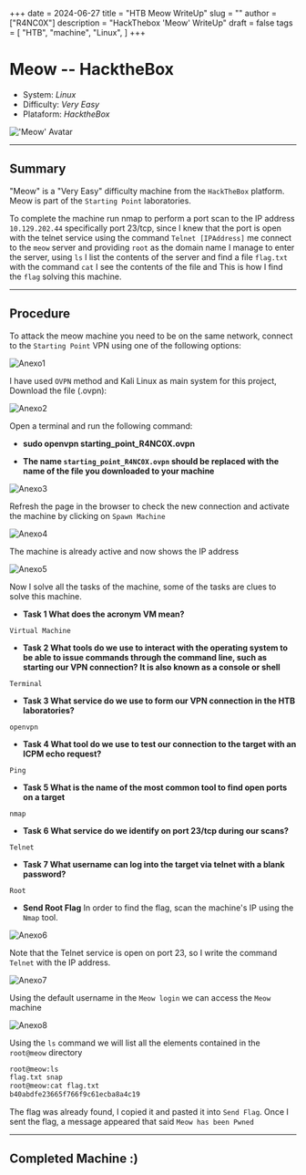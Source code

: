 +++
date = 2024-06-27
title = "HTB Meow WriteUp"
slug = ""
author = ["R4NC0X"]
description = "HackThebox 'Meow' WriteUp"
draft = false
tags = [
    "HTB",
    "machine",
    "Linux",
]
+++

# Meow -- HacktheBox

- System: _Linux_
- Difficulty: _Very Easy_
- Plataform: _HacktheBox_

!['Meow' Avatar](/images/Meow/Meow.webp)

___

## Summary

"Meow" is a "Very Easy" difficulty machine from the `HackTheBox` platform. Meow is part of the `Starting Point` laboratories.

To complete the machine run nmap to perform a port scan to the IP address `10.129.202.44` specifically port 23/tcp, since I knew that the port is open with the telnet service using the command `Telnet [IPAddress]` me connect to the `meow` server and providing `root` as the domain name I manage to enter the server, using `ls` I list the contents of the server and find a file `flag.txt` with the command `cat` I see the contents of the file and This is how I find the `flag` solving this machine.

___

## Procedure

To attack the meow machine you need to be on the same network, connect to the `Starting Point` VPN using one of the following options:

![Anexo1](/images/Meow/Anexo1.png)

I have used `OVPN` method and Kali Linux as main system for this project, Download the file (.ovpn):

![Anexo2](/images/Meow/Anexo2.png)

Open a terminal and run the following command:

- **sudo openvpn starting_point_R4NC0X.ovpn**

- **The name `starting_point_R4NC0X.ovpn` should be replaced with the name of the file you downloaded to your machine**

![Anexo3](/images/Meow/Anexo3.png)

Refresh the page in the browser to check the new connection and activate the machine by clicking on `Spawn Machine`

![Anexo4](/images/Meow/Anexo4.png)

The machine is already active and now shows the IP address

![Anexo5](/images/Meow/Anexo5.png) 

Now I solve all the tasks of the machine, some of the tasks are clues to solve this machine.

- **Task 1 What does the acronym VM mean?**

`Virtual Machine`

- **Task 2 What tools do we use to interact with the operating system to be able to issue commands through the command line, such as starting our VPN connection? It is also known as a console or shell**

`Terminal`

- **Task 3 What service do we use to form our VPN connection in the HTB laboratories?**

`openvpn`

- **Task 4 What tool do we use to test our connection to the target with an ICPM echo request?**

`Ping`

- **Task 5 What is the name of the most common tool to find open ports on a target**

`nmap`

- **Task 6 What service do we identify on port 23/tcp during our scans?**

`Telnet`

- **Task 7 What username can log into the target via telnet with a blank password?**

`Root`

- **Send Root Flag**
In order to find the flag, scan the machine's IP using the `Nmap` tool.

![Anexo6](/images/Meow/Anexo6.png)

Note that the Telnet service is open on port 23, so I write the command `Telnet` with the IP address.

![Anexo7](/images/Meow/Anexo7.png)

Using the default username in the `Meow login` we can access the `Meow` machine

![Anexo8](/images/Meow/Anexo8.png)

Using the `ls` command we will list all the elements contained in the `root@meow` directory

``` bash
root@meow:ls
flag.txt snap
root@meow:cat flag.txt
b40abdfe23665f766f9c61ecba8a4c19
```

The flag was already found, I copied it and pasted it into `Send Flag`.
Once I sent the flag, a message appeared that said `Meow has been Pwned`

___

## Completed Machine :)




